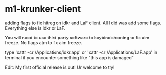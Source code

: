 # m1-krunker-client
adding flags to fix hitreg on idkr and LaF client. All I did was add some flags. Everything else is idkr or LaF.

You will need to use third party software to keybind shooting to fix aim freeze. No flags atm to fix aim freeze.

type 'xattr -cr /Applications/idkr.app' or 'xattr -cr /Applications/LaF.app' in terminal if you encounter something like "this app is damaged"

Edit: My first official release is out! Ur welcome to try!
